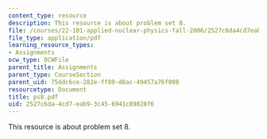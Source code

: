 ```yaml
---
content_type: resource
description: This resource is about problem set 8.
file: /courses/22-101-applied-nuclear-physics-fall-2006/2527c6da4cd7eab93c456941c89028f6_ps8.pdf
file_type: application/pdf
learning_resource_types:
- Assignments
ocw_type: OCWFile
parent_title: Assignments
parent_type: CourseSection
parent_uid: 75ddc6ce-282e-ff89-d8ac-49457a76f098
resourcetype: Document
title: ps8.pdf
uid: 2527c6da-4cd7-eab9-3c45-6941c89028f6
---
```

This resource is about problem set 8.

